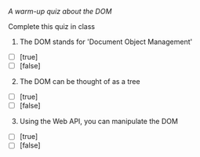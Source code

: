 *A warm-up quiz about the DOM*

Complete this quiz in class

1. The DOM stands for 'Document Object Management'

- [ ] [true]
- [ ] [false]

2. The DOM can be thought of as a tree

- [ ] [true]
- [ ] [false]

3. Using the Web API, you can manipulate the DOM

- [ ] [true]
- [ ] [false]